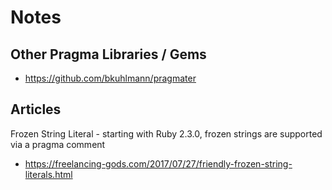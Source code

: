 # Notes


## Other Pragma Libraries / Gems

- <https://github.com/bkuhlmann/pragmater>

## Articles

Frozen String Literal - starting with Ruby 2.3.0, frozen strings are supported via a pragma comment

- <https://freelancing-gods.com/2017/07/27/friendly-frozen-string-literals.html>
